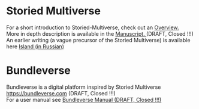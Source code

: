 # Storied Multiverse
For a short introduction to Storied-Multiverse, check out an <a href="https://storiedmultiverse.github.io/overview/" target="_blank"> Overview. </a> 
<br>
More in depth description is available in the <a href="https://storiedmultiverse.github.io/manuscript/XXX" target="_blank"> Manuscript. </a> (DRAFT, Closed !!!) 
<br>
An earlier writing (a vague precursor of the Storied Multiverse) is available here <a href="https://storiedmultiverse.github.io/island/" target="_blank"> Island (in Russian) </a>
<br>

# Bundleverse
Bundleverse is a digital platform inspired by Storied Multiverse <a href="https://bundleverse.com/XXX" target="_blank"> https://bundleverse.com (DRAFT, Closed !!!) </a>
<br>
For a user manual see <a href="https://storiedmultiverse.github.io/bundleverse_manual/XXX" target="_blank"> Bundleverse Manual (DRAFT, Closed !!!) </a> 
<br>

